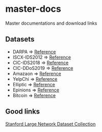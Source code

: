 # master-docs
Master documentations and download links

## Datasets

+ DARPA => [Reference](./articles/0001-Sketch-Based%20Anomaly%20Detection%20in%20Streaming%20Graphs/)
+ ISCX-IDS2012 => [Reference](./articles/0001-Sketch-Based%20Anomaly%20Detection%20in%20Streaming%20Graphs/)
+ CIC-IDS2018 => [Reference](./articles/0001-Sketch-Based%20Anomaly%20Detection%20in%20Streaming%20Graphs/)
+ CIC-DDoS2019 => [Reference](./articles/0001-Sketch-Based%20Anomaly%20Detection%20in%20Streaming%20Graphs/)
+ Amazaon => [Reference](./articles/0005-From%20amateurs%20to%20connoisseurs%20modeling%20the%20evolution%20of%20user%20expertise%20through%20online%20reviews/)
+ YelpChi => [Reference](https://dl.acm.org/doi/abs/10.1145/2783258.2783370)
+ Elliptic => [Reference](./articles/0003-DGraph%20A%20Large-Scale%20Financial%20Dataset%20for%20Graph%20Anomaly%20Detection/)
+ Epinions => [Reference](https://dl.acm.org/doi/abs/10.1145/3159652.3159729)
+ Bitcoin => [Reference](https://arxiv.org/abs/1908.02591)

## Good links
[Stanford Large Network Dataset Collection](http://snap.stanford.edu/data/)